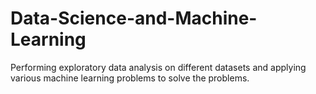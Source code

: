 # Data-Science-and-Machine-Learning
Performing exploratory data analysis on different datasets and applying various machine learning problems to solve the problems.
